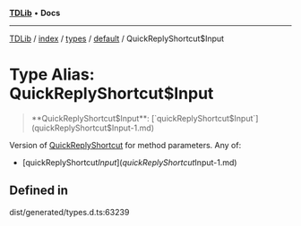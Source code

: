 [**TDLib**](../../../../../../README.md) • **Docs**

***

[TDLib](../../../../../../modules.md) / [index](../../../../../README.md) / [types](../../../README.md) / [default](../README.md) / QuickReplyShortcut$Input

# Type Alias: QuickReplyShortcut$Input

> **QuickReplyShortcut$Input**: [`quickReplyShortcut$Input`](quickReplyShortcut$Input-1.md)

Version of [QuickReplyShortcut](QuickReplyShortcut.md) for method parameters.
Any of:
- [quickReplyShortcut$Input](quickReplyShortcut$Input-1.md)

## Defined in

dist/generated/types.d.ts:63239
